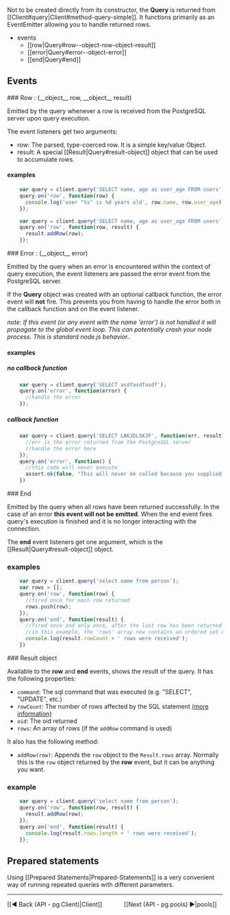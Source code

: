Not to be created directly from its constructor, the __Query__ is returned from [[Client#query|Client#method-query-simple]]. It functions primarily as an EventEmitter allowing you to handle returned rows.

- events
  - [[row|Query#row--object-row-object-result]]
  - [[error|Query#error--object-error]]
  - [[end|Query#end]]

## Events

<div id="event-row"></div>
### Row : (__object__ row, __object__ result)

Emitted by the query whenever a row is received from the PostgreSQL server upon query execution.

The event listeners get two arguments:

- row: The parsed, type-coerced row. It is a simple key/value Object.
- result: A special [[Result|Query#result-object]] object that can be used to accumulate rows.

#### examples
```javascript
    var query = client.query('SELECT name, age as user_age FROM users');
    query.on('row', function(row) {
      console.log('user "%s" is %d years old', row.name, row.user_age);
    });
```

```javascript
    var query = client.query('SELECT name, age as user_age FROM users');
    query.on('row', function(row, result) {
      result.addRow(row);
    });
```

<div id="event-error"></div>
### Error : (__object__ error)

Emitted by the query when an error is encountered within the context of query execution, the event listeners are passed the error event from the PostgreSQL server.

If the __Query__ object was created with an optional callback function, the error event will __not__ fire.  This prevents you from having to handle the error both in the callback function and on the event listener.

_note: If this event (or any event with the name 'error') is not handled it will propagate to the global event loop.  This can potentially crash your node process.  This is standard node.js behavior.._

#### examples

##### no callback function

```javascript
    var query = client.query('SELECT asdfasdfasdf');
    query.on('error', function(error) {
      //handle the error
    });
```

##### callback function
```javascript
    var query = client.query('SELECT LAKJDLSKJF', function(err, result) {
      //err is the error returned from the PostgreSQL server
      //handle the error here
    });
    query.on('error', function() {
      //this code will never execute
      assert.ok(false, "This will never be called because you supplied the optional query callback function");
    })
```

<div id="event-end"></div>
### End

Emitted by the query when all rows have been returned successfully.  In the case of an error __this event will not be emitted__.  When the end event fires query's execution is finished and it is no longer interacting with the connection.

The __end__ event listeners get one argument, which is the [[Result|Query#result-object]] object.

### examples

```javascript
    var query = client.query('select name from person');
    var rows = [];
    query.on('row', function(row) {
      //fired once for each row returned
      rows.push(row);
    });
    query.on('end', function(result) {
      //fired once and only once, after the last row has been returned and after all 'row' events are emitted
      //in this example, the 'rows' array now contains an ordered set of all the rows which we received from postgres
      console.log(result.rowCount + ' rows were received');
    })
```

<div id="result-object"></div>
### Result object

Available to the __row__ and __end__ events, shows the result of the query. It has the following properties:

- `command`: The sql command that was executed (e.g. "SELECT", "UPDATE", etc.)
- `rowCount`: The number of rows affected by the SQL statement [(more information)](http://www.postgresql.org/docs/8.1/static/libpq-exec.html#LIBPQ-EXEC-NONSELECT)
- `oid`: The oid returned
- `rows`: An array of rows (if the `addRow` command is used)

It also has the following method:

- `addRow(row)`: Appends the `row` object to the `Result.rows` array. Normally this is the `row` object returned by the __row__ event, but it can be anything you want.

### example

```javascript
    var query = client.query('select name from person');
    query.on('row', function(row, result) {
      result.addRow(row);
    });
    query.on('end', function(result) {
      console.log(result.rows.length + ' rows were received');
    });
```

## Prepared statements
Using [[Prepared Statements|Prepared-Statements]] is a very convenient way of running repeated queries with different parameters.

***
[[◄ Back (API - pg.Client)|Client]] `      ` [[Next (API - pg.pools) ►|pools]]